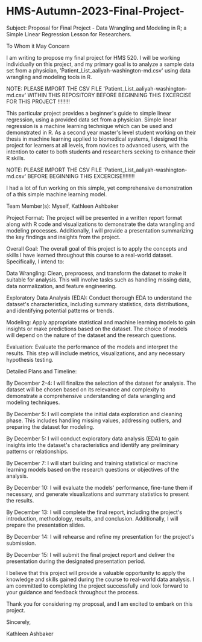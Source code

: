 # HMS-Autumn-2023-Final-Project-

Subject: Proposal for Final Project - Data Wrangling and Modeling in R; a Simple Linear Regression Lesson for Researchers. 

To Whom it May Concern

I am writing to propose my final project for HMS 520.  I will be working individually on this project, and my primary goal is to analyze a sample data set from a physician, 'Patient_List_aaliyah-washington-md.csv'  using data wrangling and modeling tools in R.

NOTE: PLEASE IMPORT THE CSV FILE 'Patient_List_aaliyah-washington-md.csv' WITHIN THIS REPOSITORY BEFORE BEGINNING THIS EXCERCISE FOR THIS PROJECT !!!!!!!! 

This particular project provides a beginner's guide to simple linear regression, using a provided data set from a physician. 
Simple linear regression is a machine learning technique which can be used and demonstrated in R. 
As a second year master's level student working on their thesis in machine learning applied to biomedical systems, I designed this project for learners at all levels, from novices to advanced users, with the intention to cater to both students and researchers seeking to enhance their R skills. 

NOTE: PLEASE IMPORT THE CSV FILE 'Patient_List_aaliyah-washington-md.csv' BEFORE BEGINNING THIS EXCERCISE!!!!!!!! 

I had a lot of fun working on this simple, yet comprehensive demonstration of a this simple machine learning model. 

Team Member(s): Myself, Kathleen Ashbaker

Project Format: The project will be presented in a written report format along with R code and visualizations to demonstrate the data wrangling and modeling processes. Additionally, I will provide a presentation summarizing the key findings and insights from the project.

Overall Goal: The overall goal of this project is to apply the concepts and skills I have learned throughout this course to a real-world dataset. Specifically, I intend to:

Data Wrangling: Clean, preprocess, and transform the dataset to make it suitable for analysis. This will involve tasks such as handling missing data, data normalization, and feature engineering.

Exploratory Data Analysis (EDA): Conduct thorough EDA to understand the dataset's characteristics, including summary statistics, data distributions, and identifying potential patterns or trends.

Modeling: Apply appropriate statistical and machine learning models to gain insights or make predictions based on the dataset. The choice of models will depend on the nature of the dataset and the research questions.


Evaluation: Evaluate the performance of the models and interpret the results. This step will include metrics, visualizations, and any necessary hypothesis testing.




Detailed Plans and Timeline:

By December 2-4: I will finalize the selection of the dataset for analysis. The dataset will be chosen based on its relevance and complexity to demonstrate a comprehensive understanding of data wrangling and modeling techniques.

By December 5: I will complete the initial data exploration and cleaning phase. This includes handling missing values, addressing outliers, and preparing the dataset for modeling.

By December 5: I will conduct exploratory data analysis (EDA) to gain insights into the dataset's characteristics and identify any preliminary patterns or relationships.

By December 7: I will start building and training statistical or machine learning models based on the research questions or objectives of the analysis.

By December 10: I will evaluate the models' performance, fine-tune them if necessary, and generate visualizations and summary statistics to present the results.

By December 13: I will complete the final report, including the project's introduction, methodology, results, and conclusion. Additionally, I will prepare the presentation slides.

By December 14: I will rehearse and refine my presentation for the project's submission.

By December 15: I will submit the final project report and deliver the presentation during the designated presentation period.

I believe that this project will provide a valuable opportunity to apply the knowledge and skills gained during the course to real-world data analysis. I am committed to completing the project successfully and look forward to your guidance and feedback throughout the process.

Thank you for considering my proposal, and I am excited to embark on this project.

Sincerely,

Kathleen Ashbaker
